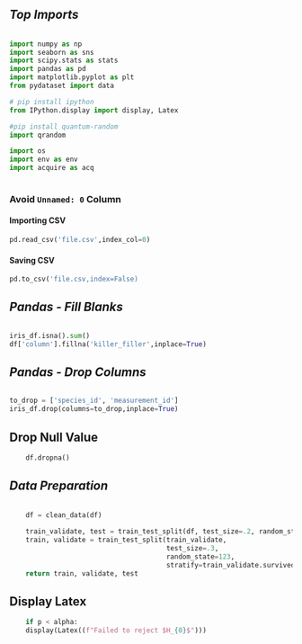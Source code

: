 ## _Top Imports_
```python
	
import numpy as np
import seaborn as sns
import scipy.stats as stats
import pandas as pd
import matplotlib.pyplot as plt
from pydataset import data

# pip install ipython
from IPython.display import display, Latex

#pip install quantum-random
import qrandom

import os
import env as env
import acquire as acq
	
```
### Avoid `Unnamed: 0` Column

#### Importing CSV
```python
pd.read_csv('file.csv',index_col=0)
```
#### Saving CSV
```python
pd.to_csv('file.csv,index=False)
```
## _Pandas - Fill Blanks_


```python

iris_df.isna().sum()
df['column'].fillna('killer_filler',inplace=True)

```
## _Pandas - Drop Columns_

```python

to_drop = ['species_id', 'measurement_id']
iris_df.drop(columns=to_drop,inplace=True)

```
## Drop Null Value
```python
	df.dropna()
```
## _Data Preparation_
```python
	
	df = clean_data(df)
	
	train_validate, test = train_test_split(df, test_size=.2, random_state=123, stratify=df.survived)
	train, validate = train_test_split(train_validate, 
                                       test_size=.3, 
                                       random_state=123, 
                                       stratify=train_validate.survived)
	return train, validate, test
```

## Display Latex
```python
	if p < alpha:
    display(Latex((f"Failed to reject $H_{0}$")))
```
